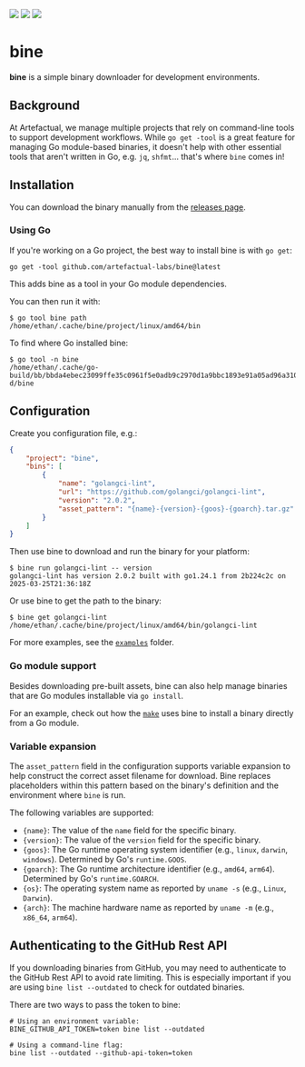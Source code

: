 <p align="left">
  <a href="https://github.com/artefactual-labs/bine/releases/latest"><img src="https://img.shields.io/github/v/release/artefactual-labs/bine.svg?color=orange"/></a>
  <a href="LICENSE"><img src="https://img.shields.io/badge/license-Apache%202.0-blue.svg"/></a>
  <a href="https://codecov.io/gh/artefactual-labs/bine"><img src="https://img.shields.io/codecov/c/github/artefactual-labs/bine"/></a>
</p>

# bine

**bine** is a simple binary downloader for development environments.

## Background

At Artefactual, we manage multiple projects that rely on command-line tools to
support development workflows. While `go get -tool` is a great feature for
managing Go module-based binaries, it doesn't help with other essential tools
that aren't written in Go, e.g. `jq`, `shfmt`... that's where `bine` comes in!

## Installation

You can download the binary manually from the [releases page].

### Using Go

If you're working on a Go project, the best way to install bine is with
`go get`:

    go get -tool github.com/artefactual-labs/bine@latest

This adds bine as a tool in your Go module dependencies.

You can then run it with:

    $ go tool bine path
    /home/ethan/.cache/bine/project/linux/amd64/bin

To find where Go installed bine:

    $ go tool -n bine
    /home/ethan/.cache/go-build/bb/bbda4ebec23099ffe35c0961f5e0adb9c2970d1a9bbc1893e91a05ad96a310ef-d/bine

## Configuration

Create you configuration file, e.g.:

```json
{
    "project": "bine",
    "bins": [
        {
            "name": "golangci-lint",
            "url": "https://github.com/golangci/golangci-lint",
            "version": "2.0.2",
            "asset_pattern": "{name}-{version}-{goos}-{goarch}.tar.gz"
        }
    ]
}
```

Then use bine to download and run the binary for your platform:

    $ bine run golangci-lint -- version
    golangci-lint has version 2.0.2 built with go1.24.1 from 2b224c2c on 2025-03-25T21:36:18Z

Or use bine to get the path to the binary:

    $ bine get golangci-lint
    /home/ethan/.cache/bine/project/linux/amd64/bin/golangci-lint

For more examples, see the [`examples`] folder.

### Go module support

Besides downloading pre-built assets, bine can also help manage binaries that
are Go modules installable via `go install`.

For an example, check out how the [`make`] uses bine to install a binary
directly from a Go module.

### Variable expansion

The `asset_pattern` field in the configuration supports variable expansion to help construct the correct asset filename for download. Bine replaces placeholders within this pattern based on the binary's definition and the environment where `bine` is run.

The following variables are supported:

* `{name}`: The value of the `name` field for the specific binary.
* `{version}`: The value of the `version` field for the specific binary.
* `{goos}`: The Go runtime operating system identifier (e.g., `linux`, `darwin`,
  `windows`). Determined by Go's `runtime.GOOS`.
* `{goarch}`: The Go runtime architecture identifier (e.g., `amd64`, `arm64`).
  Determined by Go's `runtime.GOARCH`.
* `{os}`: The operating system name as reported by `uname -s` (e.g., `Linux`,
  `Darwin`).
* `{arch}`: The machine hardware name as reported by `uname -m` (e.g., `x86_64`,
  `arm64`).

## Authenticating to the GitHub Rest API

If you downloading binaries from GitHub, you may need to authenticate to the
GitHub Rest API to avoid rate limiting. This is especially important if you
are using `bine list --outdated` to check for outdated binaries.

There are two ways to pass the token to bine:

```
# Using an environment variable:
BINE_GITHUB_API_TOKEN=token bine list --outdated

# Using a command-line flag:
bine list --outdated --github-api-token=token
```

[releases page]: https://github.com/artefactual-labs/bine/releases
[`examples`]: ./examples
[`make`]: ./examples/make
